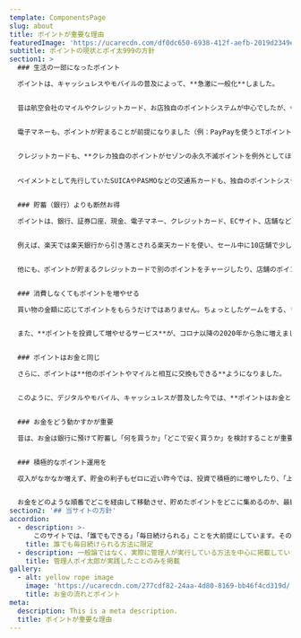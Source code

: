 ```yaml
---
template: ComponentsPage
slug: about
title: ポイントが重要な理由
featuredImage: 'https://ucarecdn.com/df0dc650-6938-412f-aefb-2019d2349e13/'
subtitle: ポイントの現状とポイ太999の方針
section1: >
  ### 生活の一部になったポイント

  ポイントは、キャッシュレスやモバイルの普及によって、**急激に一般化**しました。


  昔は航空会社のマイルやクレジットカード、お店独自のポイントシステムが中心でしたが、今はコンビニでもドラッグストアでもスーパーでもデパートでも家電量販店でもたい焼き屋でも、一般的なポイント（TポイントやPonta、楽天ポイント、dポイント）から**選んで貯められる**ようになりました。


  電子マネーも、ポイントが貯まることが前提になりました（例：PayPayを使うとTポイントが貯まる、auペイを使うとPontaが貯まる、LINEペイを使うとLINEポイントが貯まる、ファミペイを使うと楽天ポイントかTポイントが貯まる、など）


  クレジットカードも、**クレカ独自のポイントがセゾンの永久不滅ポイントを例外としてほぼ絶滅**し、別のポイントに乗っ取られました。
  
  
  ペイメントとして先行していたSUICAやPASMOなどの交通系カードも、独自のポイントシステムを導入しました。


  ### 貯蓄（銀行）よりも断然お得

  ポイントは、銀行、証券口座、現金、電子マネー、クレジットカード、ECサイト、店舗など、**お金を使ったり貯めたりするあらゆる場所で、何段階にも渡って、貯まっていきます**。


  例えば、楽天では楽天銀行から引き落とされる楽天カードを使い、セール中に10店舗で少しずつ買い物をすると、ポイントは15倍、20倍、と膨らんでいきます。


  他にも、ポイントが貯まるクレジットカードで別のポイントをチャージしたり、店舗のポイントとクレカのポイントとPontaを3重取りする、キャンペーンやクーポンを使って10倍のポイントをGETする、など、**上手に活用すると利回りは１０パーセントを超える**ことも珍しくありません。


  ### 消費しなくてもポイントを増やせる

  買い物の金額に応じてポイントをもらうだけではありません。ちょっとしたゲームをする、リンクをクリックしてサイトにアクセスする、毎日アプリを開くなど、**スキマ時間を使ってポイントを増やすこともできます**。


  また、**ポイントを投資して増やせるサービス**が、コロナ以降の2020年から急に増えました。株や投資信託のような投資先を選び、ポイント数を預けたり引き出したりできます。


  ### ポイントはお金と同じ

  さらに、ポイントは**他のポイントやマイルと相互に交換もできる**ようになりました。


  このように、デジタルやモバイル、キャッシュレスが普及した今では、**ポイントはお金と同じ**なのです。


  ### お金をどう動かすかが重要

  昔は、お金は銀行に預けて貯蓄し「何を買うか」「どこで安く買うか」を検討することが重要でしたが、銀行の利子はゼロに等しく、商品の違いや価格の差もあまりなくなってきました。そのため、今は「**何で支払うか**」「**お金をどう経由させるか**」の方が重要です。


  ### 積極的なポイント運用を

  収入がなかなか増えず、貯金の利子もゼロに近い昨今では、投資で積極的に増やしたり、「上手に支払う」ことでポイントを貯め、収入に還元していくことが重要です。このうち、投資は勉強が必要でリスクも高いですが、投資と違ってポイント活用は誰でもでき、リスクはありません。貯まったポイントで投資の勉強をすることもできます。


  お金をどのような順番でどこを経由して移動させ、貯めたポイントをどこに集めるのか、最終的にいつどう使うのか、という方針を固めると良いでしょう。当サイトの管理人は、そのための研究と実践を続けています。
section2: '## 当サイトの方針'
accordion:
  - description: >-
      このサイトでは、「誰でもできる」「毎日続けられる」ことを大前提にしています。そのため、クレジットカードに申し込んだり、資料請求をすることで一時的にたくさんのポイントを獲得する方法や、自分のブログを作って広告を掲載したり、アフィリエイトのリンクを掲載する、といった専門知識が必要となることは対象にしません。
    title: 誰でも毎日続けられる方法に限定
  - description: 一般論ではなく、実際に管理人が実行している方法を中心に掲載していきます。
    title: 管理人ポイ太郎が実践したことのみを掲載
gallery:
  - alt: yellow rope image
    image: 'https://ucarecdn.com/277cdf82-24aa-4d80-8169-bb46f4cd319d/'
    title: お金の流れとポイント
meta:
  description: This is a meta description.
  title: ポイントが重要な理由
---
```



